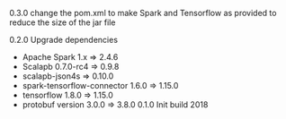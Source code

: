 0.3.0 change the pom.xml to make Spark and Tensorflow as provided to reduce the size 
   of the jar file 

0.2.0 Upgrade dependencies
   * Apache Spark 1.x =>  2.4.6
   * Scalapb 0.7.0-rc4 => 0.9.8 
   * scalapb-json4s => 0.10.0 
   * spark-tensorflow-connector 1.6.0 => 1.15.0
   * tensorflow 1.8.0 => 1.15.0 
   * protobuf version 3.0.0 => 3.8.0
0.1.0 Init build 2018
     
      
     
  